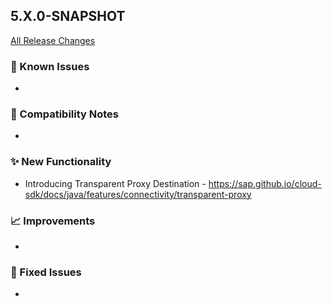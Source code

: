 ## 5.X.0-SNAPSHOT

[All Release Changes](https://github.com/SAP/cloud-sdk-java/releases)

### 🚧 Known Issues

- 

### 🔧 Compatibility Notes

- 

### ✨ New Functionality

- Introducing Transparent Proxy Destination - https://sap.github.io/cloud-sdk/docs/java/features/connectivity/transparent-proxy

### 📈 Improvements

- 

### 🐛 Fixed Issues

- 
